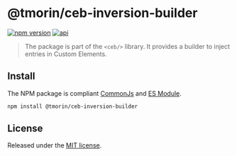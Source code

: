 # @tmorin/ceb-inversion-builder

[![npm version](https://badge.fury.io/js/%40tmorin%2Fceb-inversion-builder.svg)](https://badge.fury.io/js/%40tmorin%2Fceb-inversion-builder)
[![api](https://img.shields.io/badge/-api-informational.svg)](https://tmorin.github.io/ceb/api/modules/_tmorin_ceb_inversion_builder.html)

> The package is part of the `<ceb/>` library.
> It provides a builder to inject entries in Custom Elements.

## Install

The NPM package is compliant [CommonJs](https://flaviocopes.com/commonjs) and [ES Module](https://flaviocopes.com/es-modules).

```bash
npm install @tmorin/ceb-inversion-builder
```

## License

Released under the [MIT license].

[Custom Elements (v1)]: https://html.spec.whatwg.org/multipage/custom-elements.html
[MIT license]: http://opensource.org/licenses/MIT
